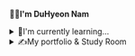 🙋‍♂<b>I'm DuHyeon Nam</b>
<details>
<summary>
  👀I'm currently learning...
</summary>
<br>
<img src="https://img.shields.io/badge/hyperledger-2F3134?style=for-the-badge&logo=hyperledger&logoColor=white"/> <img src="https://img.shields.io/badge/Ethereum-3C3C3D?logo=ethereum&logoColor=fff&style=for-the-badge"/> <img src ="https://img.shields.io/badge/Go-00ADD8?style=for-the-badge&logo=go&logoColor=white"/> <img src="https://img.shields.io/badge/Linux-FCC624?style=for-the-badge&logo=linux&logoColor=black"/> <img src="https://img.shields.io/badge/Node.js-43853D?style=for-the-badge&logo=node.js&logoColor=white"/>
</details>
<details>
  <summary>
    ✍My portfolio & Study Room
  </summary>
  <br>
  <a href = "https://du-hyeon.notion.site/Hello-I-m-DuHyeon-6447874bb0af47c28cfe0083dc9423a8"><img src= "https://img.shields.io/badge/Notion-000000?style=for-the-badge&logo=notion&logoColor=white"/></a> 
</details>
